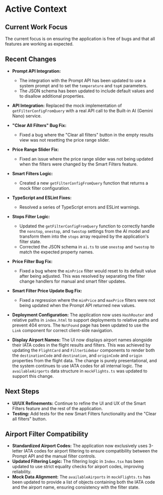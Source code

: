 # Active Context

## Current Work Focus

The current focus is on ensuring the application is free of bugs and that all features are working as expected.

## Recent Changes

- **Prompt API Integration:**
    - The integration with the Prompt API has been updated to use a system prompt and to set the `temperature` and `topK` parameters.
    - The JSON schema has been updated to include default values and to disallow additional properties.
- **API Integration:** Replaced the mock implementation of `getFilterConfigFromQuery` with a real API call to the Built-in AI (Gemini Nano) service.
- **"Clear All Filters" Bug Fix:**
    - Fixed a bug where the "Clear all filters" button in the empty results view was not resetting the price range slider.
- **Price Range Slider Fix:**
    - Fixed an issue where the price range slider was not being updated when the filters were changed by the Smart Filters feature.
- **Smart Filters Logic:**
    - Created a new `getFilterConfigFromQuery` function that returns a mock filter configuration.
- **TypeScript and ESLint Fixes:**
    - Resolved a series of TypeScript errors and ESLint warnings.
- **Stops Filter Logic:**
    - Updated the `getFilterConfigFromQuery` function to correctly handle the `nonstop`, `onestop`, and `twostop` settings from the AI model and transform them into the `stops` array required by the application's filter state.
    - Corrected the JSON schema in `ai.ts` to use `onestop` and `twostop` to match the expected property names.
- **Price Filter Bug Fix:**
    - Fixed a bug where the `minPrice` filter would reset to its default value after being adjusted. This was resolved by separating the filter change handlers for manual and smart filter updates.
- **Smart Filter Price Update Bug Fix:**
    - Fixed a regression where the `minPrice` and `maxPrice` filters were not being updated when the Prompt API returned new values.

- **Deployment Configuration:** The application now uses `HashRouter` and relative paths in `index.html` to support deployments to relative paths and prevent 404 errors. The `NotFound` page has been updated to use the `Link` component for correct client-side navigation.
- **Display Airport Names:** The UI now displays airport names alongside their IATA codes in the flight results and filters. This was achieved by updating the `FlightCard` and `FilterSidebar` components to render both the `destinationCode` and `destination`, and `originCode` and `origin` properties from the flight data. The change is purely presentational, and the system continues to use IATA codes for all internal logic. The `availableAirports` data structure in `mockFlights.ts` was updated to support this change.

## Next Steps

- **UI/UX Refinements:** Continue to refine the UI and UX of the Smart Filters feature and the rest of the application.
- **Testing:** Add tests for the new Smart Filters functionality and the "Clear all filters" button.

## Airport Filter Compatibility

- **Standardized Airport Codes:** The application now exclusively uses 3-letter IATA codes for airport filtering to ensure compatibility between the Prompt API and the manual filter controls.
- **Updated Filtering Logic:** The filtering logic in `Index.tsx` has been updated to use strict equality checks for airport codes, improving reliability.
- **Mock Data Alignment:** The `availableAirports` in `mockFlights.ts` has been updated to provide a list of objects containing both the IATA code and the airport name, ensuring consistency with the filter state.
